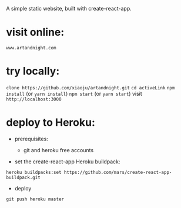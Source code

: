 A simple static website, built with create-react-app.

# visit online:

`www.artandnight.com`

# try locally:

`clone https://github.com/xiaoju/artandnight.git`
`cd activeLink`
`npm install` (or `yarn install`)
`npm start` (or `yarn start`)
visit `http://localhost:3000`

# deploy to Heroku:

* prerequisites:

  * git and heroku free accounts

* set the create-react-app Heroku buildpack:

`heroku buildpacks:set https://github.com/mars/create-react-app-buildpack.git`

* deploy

`git push heroku master`
